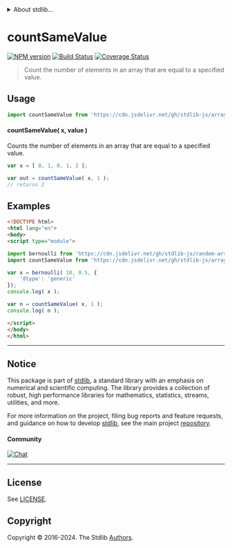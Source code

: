 <!--

@license Apache-2.0

Copyright (c) 2024 The Stdlib Authors.

Licensed under the Apache License, Version 2.0 (the "License");
you may not use this file except in compliance with the License.
You may obtain a copy of the License at

   http://www.apache.org/licenses/LICENSE-2.0

Unless required by applicable law or agreed to in writing, software
distributed under the License is distributed on an "AS IS" BASIS,
WITHOUT WARRANTIES OR CONDITIONS OF ANY KIND, either express or implied.
See the License for the specific language governing permissions and
limitations under the License.

-->


<details>
  <summary>
    About stdlib...
  </summary>
  <p>We believe in a future in which the web is a preferred environment for numerical computation. To help realize this future, we've built stdlib. stdlib is a standard library, with an emphasis on numerical and scientific computation, written in JavaScript (and C) for execution in browsers and in Node.js.</p>
  <p>The library is fully decomposable, being architected in such a way that you can swap out and mix and match APIs and functionality to cater to your exact preferences and use cases.</p>
  <p>When you use stdlib, you can be absolutely certain that you are using the most thorough, rigorous, well-written, studied, documented, tested, measured, and high-quality code out there.</p>
  <p>To join us in bringing numerical computing to the web, get started by checking us out on <a href="https://github.com/stdlib-js/stdlib">GitHub</a>, and please consider <a href="https://opencollective.com/stdlib">financially supporting stdlib</a>. We greatly appreciate your continued support!</p>
</details>

# countSameValue

[![NPM version][npm-image]][npm-url] [![Build Status][test-image]][test-url] [![Coverage Status][coverage-image]][coverage-url] <!-- [![dependencies][dependencies-image]][dependencies-url] -->

> Count the number of elements in an array that are equal to a specified value.

<!-- Section to include introductory text. Make sure to keep an empty line after the intro `section` element and another before the `/section` close. -->

<section class="intro">

</section>

<!-- /.intro -->

<!-- Package usage documentation. -->



<section class="usage">

## Usage

```javascript
import countSameValue from 'https://cdn.jsdelivr.net/gh/stdlib-js/array-base-count-same-value@esm/index.mjs';
```

#### countSameValue( x, value )

Counts the number of elements in an array that are equal to a specified value.

```javascript
var x = [ 0, 1, 0, 1, 2 ];

var out = countSameValue( x, 1 );
// returns 2
```

</section>

<!-- /.usage -->

<!-- Package usage notes. Make sure to keep an empty line after the `section` element and another before the `/section` close. -->

<section class="notes">

</section>

<!-- /.notes -->

<!-- Package usage examples. -->

<section class="examples">

## Examples

<!-- eslint no-undef: "error" -->

```html
<!DOCTYPE html>
<html lang="en">
<body>
<script type="module">

import bernoulli from 'https://cdn.jsdelivr.net/gh/stdlib-js/random-array-bernoulli@esm/index.mjs';
import countSameValue from 'https://cdn.jsdelivr.net/gh/stdlib-js/array-base-count-same-value@esm/index.mjs';

var x = bernoulli( 10, 0.5, {
    'dtype': 'generic'
});
console.log( x );

var n = countSameValue( x, 1 );
console.log( n );

</script>
</body>
</html>
```

</section>

<!-- /.examples -->

<!-- Section to include cited references. If references are included, add a horizontal rule *before* the section. Make sure to keep an empty line after the `section` element and another before the `/section` close. -->

<section class="references">

</section>

<!-- /.references -->

<!-- Section for related `stdlib` packages. Do not manually edit this section, as it is automatically populated. -->

<section class="related">

</section>

<!-- /.related -->

<!-- Section for all links. Make sure to keep an empty line after the `section` element and another before the `/section` close. -->


<section class="main-repo" >

* * *

## Notice

This package is part of [stdlib][stdlib], a standard library with an emphasis on numerical and scientific computing. The library provides a collection of robust, high performance libraries for mathematics, statistics, streams, utilities, and more.

For more information on the project, filing bug reports and feature requests, and guidance on how to develop [stdlib][stdlib], see the main project [repository][stdlib].

#### Community

[![Chat][chat-image]][chat-url]

---

## License

See [LICENSE][stdlib-license].


## Copyright

Copyright &copy; 2016-2024. The Stdlib [Authors][stdlib-authors].

</section>

<!-- /.stdlib -->

<!-- Section for all links. Make sure to keep an empty line after the `section` element and another before the `/section` close. -->

<section class="links">

[npm-image]: http://img.shields.io/npm/v/@stdlib/array-base-count-same-value.svg
[npm-url]: https://npmjs.org/package/@stdlib/array-base-count-same-value

[test-image]: https://github.com/stdlib-js/array-base-count-same-value/actions/workflows/test.yml/badge.svg?branch=main
[test-url]: https://github.com/stdlib-js/array-base-count-same-value/actions/workflows/test.yml?query=branch:main

[coverage-image]: https://img.shields.io/codecov/c/github/stdlib-js/array-base-count-same-value/main.svg
[coverage-url]: https://codecov.io/github/stdlib-js/array-base-count-same-value?branch=main

<!--

[dependencies-image]: https://img.shields.io/david/stdlib-js/array-base-count-same-value.svg
[dependencies-url]: https://david-dm.org/stdlib-js/array-base-count-same-value/main

-->

[chat-image]: https://img.shields.io/gitter/room/stdlib-js/stdlib.svg
[chat-url]: https://app.gitter.im/#/room/#stdlib-js_stdlib:gitter.im

[stdlib]: https://github.com/stdlib-js/stdlib

[stdlib-authors]: https://github.com/stdlib-js/stdlib/graphs/contributors

[umd]: https://github.com/umdjs/umd
[es-module]: https://developer.mozilla.org/en-US/docs/Web/JavaScript/Guide/Modules

[deno-url]: https://github.com/stdlib-js/array-base-count-same-value/tree/deno
[deno-readme]: https://github.com/stdlib-js/array-base-count-same-value/blob/deno/README.md
[umd-url]: https://github.com/stdlib-js/array-base-count-same-value/tree/umd
[umd-readme]: https://github.com/stdlib-js/array-base-count-same-value/blob/umd/README.md
[esm-url]: https://github.com/stdlib-js/array-base-count-same-value/tree/esm
[esm-readme]: https://github.com/stdlib-js/array-base-count-same-value/blob/esm/README.md
[branches-url]: https://github.com/stdlib-js/array-base-count-same-value/blob/main/branches.md

[stdlib-license]: https://raw.githubusercontent.com/stdlib-js/array-base-count-same-value/main/LICENSE

</section>

<!-- /.links -->
